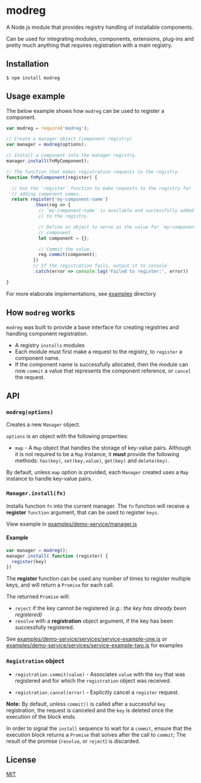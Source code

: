 # modreg
A Node.js module that provides registry handling of installable components.

Can be used for integrating modules, components, extensions, plug-ins and
  pretty much anything that requires registration with a main registry.

## Installation

```
$ npm install modreg
```

## Usage example

The below example shows how `modreg` can be used to register a component.

```javascript
var modreg = require('modreg');

// Create a manager object (component registry)
var manager = modreg(options);

// Install a component into the manager registry.
manager.install(fnMyComponent);

// The function that makes registration requests to the registry.
function fnMyComponent(register) {

  // Use the `register` function to make requests to the registry for
  // adding component names.
  return register('my-component-name')
          .then(reg => {
            // `my-component-name` is available and successfully added
            // to the registry.

            // Define an object to serve as the value for `my-component-name`
            // component
            let component = {};

            // Commit the value.
            reg.commit(component);
          })
          // If the registration fails, output it to console
          .catch(error => console.log('Failed to register:', error))

}
```

For more elaborate implementations, see [examples](examples) directory

## How `modreg` works

`modreg` was built to provide a base interface for creating registries and
  handling component registration.

* A registry `installs` modules
* Each module must first make a request to the registry, to `register` a
  component name.
* If the component name is successfully allocated, then the module can now
  `commit` a value that represents the component reference, or `cancel`
  the request.

## API

### `modreg(options)`

Creates a new `Manager` object.

`options` is an object with the following properties:

* `map` - A `Map` object that handles the storage of key-value pairs. Although
  it is not required to be a `Map` instance, it **must** provide the following
  methods: `has(key)`, `set(key,value)`, `get(key)` and `delete(key)`.

By default, unless `map` option is provided, each `Manager` created uses a `Map`
  instance to handle key-value pairs.

### `Manager.install(fn)`

Installs function `fn` into the current manager.
The `fn` function will receive a **register** `function` argument,
  that can be used to register `keys`.

View example in [examples/demo-service/manager.js](examples/demo-service/manager.js#L10)

#### Example
```javascript
var manager = modreg();
manager.install( function (register) {
  register(key)
})
```
The **register** function can be used any number of times to register multiple
  keys, and will return a `Promise` for each call.

The returned `Promise` will:
* `reject` if the key cannot be registered *(e.g.: the
  key has already been registered)*
* `resolve` with a **registration**
  object argument, if the key has been successfully registered.

See [examples/demo-service/services/service-example-one.js](examples/demo-service/services/service-example-one.js) or
[examples/demo-service/services/service-example-two.js](examples/demo-service/services/service-example-two.js)
for examples

### `Registration` object

* `registration.commit(value)` - Associates `value` with the `key` that was
  registered and for which the `registration` object was received.

* `registration.cancel(error)` - Explicitly cancel a `register` request.

**Note:**
By default, unless `commit()` is called after a successful `key` registration,
  the request is canceled and the `key` is deleted once the execution of the
  block ends.

In order to signal the `install` sequence to wait for a `commit`, ensure that
  the execution block returns a `Promise` that solves after the call to
  `commit`; The result of the promise (`resolve`, or `reject`) is discarded.

## License
[MIT](LICENSE)

